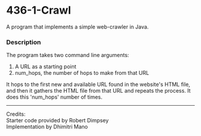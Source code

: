 # 436-1-Crawl

A program that implements a simple web-crawler in Java.

### Description

The program takes two command line arguments:
1. A URL as a starting point
2. num_hops, the number of hops to make from that URL

It hops to the first new and available URL found in the website's HTML file, and then it gathers the HTML file from that URL and repeats the process. It does this 'num_hops' number of times.

---

Credits:<br>
Starter code provided by Robert Dimpsey<br>
Implementation by Dhimitri Mano

